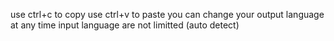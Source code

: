 use ctrl+c to copy
use ctrl+v to paste
you can change your output language at any time
input language are not limitted (auto detect)

